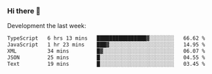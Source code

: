 ### Hi there 👋

Development the last week:
<!--START_SECTION:waka-->

```txt
TypeScript   6 hrs 13 mins   ████████████████▓░░░░░░░░   66.62 %
JavaScript   1 hr 23 mins    ███▓░░░░░░░░░░░░░░░░░░░░░   14.95 %
XML          34 mins         █▓░░░░░░░░░░░░░░░░░░░░░░░   06.07 %
JSON         25 mins         █░░░░░░░░░░░░░░░░░░░░░░░░   04.55 %
Text         19 mins         █░░░░░░░░░░░░░░░░░░░░░░░░   03.45 %
```

<!--END_SECTION:waka-->

<!--
**JASONPANGGO/jasonpanggo** is a ✨ _special_ ✨ repository because its `README.md` (this file) appears on your GitHub profile.

Here are some ideas to get you started:

- 🔭 I’m currently working on ...
- 🌱 I’m currently learning ...
- 👯 I’m looking to collaborate on ...
- 🤔 I’m looking for help with ...
- 💬 Ask me about ...
- 📫 How to reach me: ...
- 😄 Pronouns: ...
- ⚡ Fun fact: ...
-->
